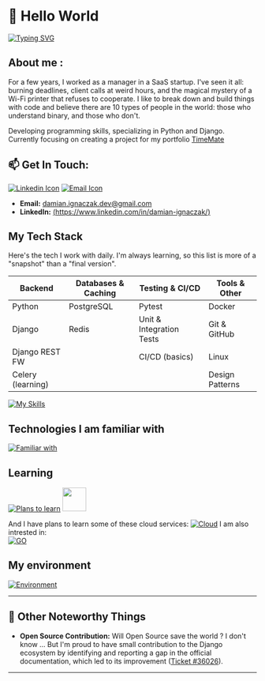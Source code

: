 <!-- Greeting section -->
# 👋 Hello World

[![Typing SVG](https://readme-typing-svg.demolab.com?font=Space+Mono&pause=1000&color=3A41E4&width=435&lines=Hi+stranger+!;Welcome+to+my+profile;I'm+Damian%2C+Junior+Backend+Developer+;+from+Konin+Poland+)](https://git.io/typing-svg)

<!-- About me section -->
## About me :  
For a few years, I worked as a manager in a SaaS startup. I've seen it all: burning deadlines, client calls at weird hours, and the magical mystery of a Wi-Fi printer that refuses to cooperate.
I like to break down and build things with code and believe there are 10 types of people in the world: those who understand binary, and those who don't.

Developing programming skills, specializing in Python and Django. 
Currently focusing on creating a project for my portfolio [TimeMate](https://github.com/vaqMAD/TimeMate)

##  📫 Get In Touch:
[![Linkedin Icon](https://skillicons.dev/icons?i=linkedin)](https://www.linkedin.com/in/damian-ignaczak/) [![Email Icon](https://skillicons.dev/icons?i=gmail)](mailto:damian.ignaczak.dev@gmail.com) 
 
* **Email:** damian.ignaczak.dev@gmail.com
* **LinkedIn:** [(https://www.linkedin.com/in/damian-ignaczak/)](https://www.linkedin.com/in/damian-ignaczak/)

<!-- Techstack section -->
## My Tech Stack
Here's the tech I work with daily. I'm always learning, so this list is more of a "snapshot" than a "final version".

| Backend           | Databases & Caching | Testing & CI/CD          | Tools & Other       |
| ----------------- | ------------------- | ------------------------ | ------------------- |
| Python            | PostgreSQL          | Pytest                   | Docker              |
| Django            | Redis               | Unit & Integration Tests | Git & GitHub        |
| Django REST FW    |                     | CI/CD (basics)           | Linux               |
| Celery (learning) |                     |                          | Design Patterns     |

[![My Skills](https://skillicons.dev/icons?i=py,django,postgres,git,github,docker,linux)]()

## Technologies I am familiar with 
[![Familiar with](https://skillicons.dev/icons?i=flask,html,css)]()

## Learning
[![Plans to learn](https://skillicons.dev/icons?i=redis)]() <span> <img height="48" width="48" src="https://cdn.simpleicons.org/celery"/> </span>

And I have plans to learn some of these cloud services:
[![Cloud](https://skillicons.dev/icons?i=aws,azure,gcp)]()
I am also intrested in:  
[![GO](https://skillicons.dev/icons?i=go)]()

## My environment 
[![Environment](https://skillicons.dev/icons?i=pycharm,notion,vscode)]()

---

## 🌱 Other Noteworthy Things
* **Open Source Contribution:** Will Open Source save the world ? I don't know ... But I'm proud to have small contribution to the Django ecosystem by identifying and reporting a gap in the official documentation, which led to its improvement ([Ticket #36026](https://code.djangoproject.com/ticket/36026)).

---
